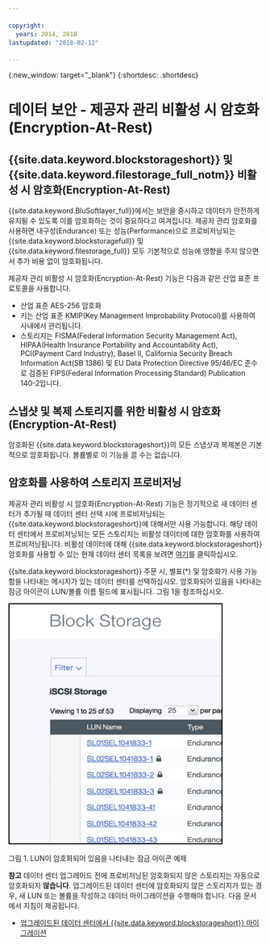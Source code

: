 ```yaml
---

copyright:
  years: 2014, 2018
lastupdated: "2018-02-12"

---
```

{:new_window: target="_blank"}
{:shortdesc: .shortdesc}

# 데이터 보안 - 제공자 관리 비활성 시 암호화(Encryption-At-Rest)

## {{site.data.keyword.blockstorageshort}} 및 {{site.data.keyword.filestorage_full_notm}} 비활성 시 암호화(Encryption-At-Rest) 

{{site.data.keyword.BluSoftlayer_full}}에서는 보안을 중시하고 데이터가 안전하게 유지될 수 있도록 이를 암호화하는 것이 중요하다고 여겨집니다. 제공자 관리 암호화를 사용하면 내구성(Endurance) 또는 성능(Performance)으로 프로비저닝되는 {{site.data.keyword.blockstoragefull}} 및 {{site.data.keyword.filestorage_full}} 모두 기본적으로 성능에 영향을 주지 않으면서 추가 비용 없이 암호화됩니다. 

제공자 관리 비활성 시 암호화(Encryption-At-Rest) 기능은 다음과 같은 산업 표준 프로토콜을 사용합니다. 

* 산업 표준 AES-256 암호화
* 키는 산업 표준 KMIP(Key Management Improbability Protocol)를 사용하여 사내에서 관리됩니다. 
* 스토리지는 FISMA(Federal Information Security Management Act), HIPAA(Health Insurance Portability and Accountability Act), PCI(Payment Card Industry), Basel II, California Security Breach Information Act(SB 1386) 및 EU Data Protection Directive 95/46/EC 준수로 검증된 FIPS(Federal Information Processing Standard) Publication 140-2입니다. 

## 스냅샷 및 복제 스토리지를 위한 비활성 시 암호화(Encryption-At-Rest)  

암호화된 {{site.data.keyword.blockstorageshort}}의 모든 스냅샷과 복제본은 기본적으로 암호화됩니다. 볼륨별로 이 기능을 끌 수는 없습니다. 

## 암호화를 사용하여 스토리지 프로비저닝

제공자 관리 비활성 시 암호화(Encryption-At-Rest) 기능은 정기적으로 새 데이터 센터가 추가될 때 데이터 센터 선택 시에 프로비저닝되는 {{site.data.keyword.blockstorageshort}}에 대해서만 사용 가능합니다. 해당 데이터 센터에서 프로비저닝되는 모든 스토리지는 비활성 데이터에 대한 암호화를 사용하여 프로비저닝됩니다. 비활성 데이터에 대해 {{site.data.keyword.blockstorageshort}} 암호화를 사용할 수 있는 현재 데이터 센터 목록을 보려면 [여기](new-ibm-block-and-file-storage-location-and-features.html)를 클릭하십시오. 

{{site.data.keyword.blockstorageshort}} 주문 시, 별표(*) 및 암호화가 사용 가능함을 나타내는 메시지가 있는 데이터 센터를 선택하십시오. 암호화되어 있음을 나타내는 잠금 아이콘이 LUN/볼륨 이름 필드에 표시됩니다. 그림 1을 참조하십시오. 

![잠금 아이콘은 LUN이 암호화되어 있음을 나타냅니다.](/images/encryptedstorage.png)
<caption>그림 1. LUN이 암호화되어 있음을 나타내는 잠금 아이콘 예제</caption>



**참고** 데이터 센터 업그레이드 전에 프로비저닝된 암호화되지 않은 스토리지는 자동으로 암호화되지 **않습니다**. 업그레이드된 데이터 센터에 암호화되지 않은 스토리지가 있는 경우, 새 LUN 또는 볼륨을 작성하고 데이터 마이그레이션을 수행해야 합니다. 다음 문서에서 지침이 제공됩니다. 

* [업그레이드된 데이터 센터에서 {{site.data.keyword.blockstorageshort}} 마이그레이션](migrate-block-storage-encrypted-block-storage.html)

